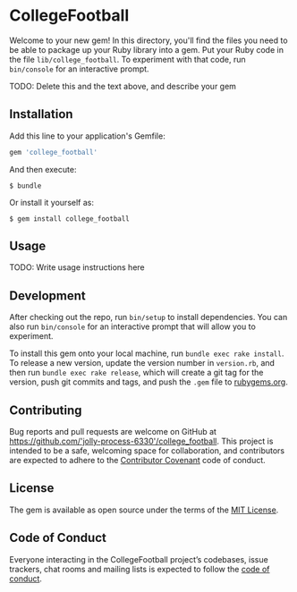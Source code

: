 # CollegeFootball

Welcome to your new gem! In this directory, you'll find the files you need to be able to package up your Ruby library into a gem. Put your Ruby code in the file `lib/college_football`. To experiment with that code, run `bin/console` for an interactive prompt.

TODO: Delete this and the text above, and describe your gem

## Installation

Add this line to your application's Gemfile:

```ruby
gem 'college_football'
```

And then execute:

    $ bundle

Or install it yourself as:

    $ gem install college_football

## Usage

TODO: Write usage instructions here

## Development

After checking out the repo, run `bin/setup` to install dependencies. You can also run `bin/console` for an interactive prompt that will allow you to experiment.

To install this gem onto your local machine, run `bundle exec rake install`. To release a new version, update the version number in `version.rb`, and then run `bundle exec rake release`, which will create a git tag for the version, push git commits and tags, and push the `.gem` file to [rubygems.org](https://rubygems.org).

## Contributing

Bug reports and pull requests are welcome on GitHub at https://github.com/'jolly-process-6330'/college_football. This project is intended to be a safe, welcoming space for collaboration, and contributors are expected to adhere to the [Contributor Covenant](http://contributor-covenant.org) code of conduct.

## License

The gem is available as open source under the terms of the [MIT License](https://opensource.org/licenses/MIT).

## Code of Conduct

Everyone interacting in the CollegeFootball project’s codebases, issue trackers, chat rooms and mailing lists is expected to follow the [code of conduct](https://github.com/'jolly-process-6330'/college_football/blob/master/CODE_OF_CONDUCT.md).
